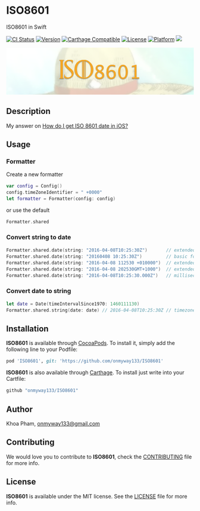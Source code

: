 # ISO8601
ISO8601 in Swift

[![CI Status](http://img.shields.io/travis/onmyway133/ISO8601.svg?style=flat)](https://travis-ci.org/onmyway133/ISO8601)
[![Version](https://img.shields.io/cocoapods/v/ISO8601.svg?style=flat)](http://cocoadocs.org/docsets/ISO8601)
[![Carthage Compatible](https://img.shields.io/badge/Carthage-compatible-4BC51D.svg?style=flat)](https://github.com/Carthage/Carthage)
[![License](https://img.shields.io/cocoapods/l/ISO8601.svg?style=flat)](http://cocoadocs.org/docsets/ISO8601)
[![Platform](https://img.shields.io/cocoapods/p/ISO8601.svg?style=flat)](http://cocoadocs.org/docsets/ISO8601)
<img src="https://img.shields.io/badge/%20in-swift%203.0-orange.svg">

![](Screenshots/Banner.png)

## Description

My answer on [How do I get ISO 8601 date in iOS?](http://stackoverflow.com/a/37082414/1418457)

## Usage

### Formatter

Create a new formatter

```swift
var config = Config()
config.timeZoneIdentifier = " +0000"
let formatter = Formatter(config: config)
```

or use the default

```swift
Formatter.shared
```

### Convert string to date

```swift
Formatter.shared.date(string: "2016-04-08T10:25:30Z")		// extended format with Z
Formatter.shared.date(string: "20160408 10:25:30Z")			// basic format with Z
Formatter.shared.date(string: "2016-04-08 112530 +010000")	// extended format with timezone offset
Formatter.shared.date(string: "2016-04-08 202530GMT+1000")	// extended format with GMT
Formatter.shared.date(string: "2016-04-08T10:25:30.000Z")	// milliseconds
```

### Convert date to string

```swift
let date = Date(timeIntervalSince1970: 1460111130)
Formatter.shared.string(date: date) // 2016-04-08T10:25:30Z	// timezone Z
```

## Installation

**ISO8601** is available through [CocoaPods](http://cocoapods.org). To install
it, simply add the following line to your Podfile:

```ruby
pod 'ISO8601', git: 'https://github.com/onmyway133/ISO8601'
```

**ISO8601** is also available through [Carthage](https://github.com/Carthage/Carthage).
To install just write into your Cartfile:

```ruby
github "onmyway133/ISO8601"
```

## Author

Khoa Pham, onmyway133@gmail.com

## Contributing

We would love you to contribute to **ISO8601**, check the [CONTRIBUTING](https://github.com/onmyway133/ISO8601/blob/master/CONTRIBUTING.md) file for more info.

## License

**ISO8601** is available under the MIT license. See the [LICENSE](https://github.com/onmyway133/ISO8601/blob/master/LICENSE.md) file for more info.
